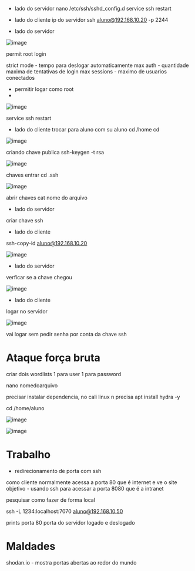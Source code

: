 - lado do servidor
nano /etc/ssh/sshd_config.d
service ssh restart

- lado do cliente
ip do servidor
ssh aluno@192.168.10.20 -p 2244

- lado do servidor

![image](https://github.com/user-attachments/assets/4b51ffd7-8910-4f44-9661-760cda38a01e)

permit root login 

strict mode - tempo para deslogar automaticamente
max auth - quantidade maxima de tentativas de login
max sessions - maximo de usuarios conectados

- permitir logar como root
- 
![image](https://github.com/user-attachments/assets/64047867-34ee-44e6-a0af-2485a976203c)

service ssh restart

- lado do cliente
trocar para aluno com
su aluno
cd /home
cd

![image](https://github.com/user-attachments/assets/3f39b20b-0119-4fdc-9388-a70ee0a50b57)

criando chave publica 
ssh-keygen -t rsa

![image](https://github.com/user-attachments/assets/2e6e0148-e6cb-4c58-8d86-0713fe124890)

chaves
entrar
cd .ssh

![image](https://github.com/user-attachments/assets/eaadb680-ded3-4018-b1ec-1b9789163e0e)

abrir chaves
cat nome do arquivo
  
- lado do servidor

criar chave ssh

- lado do cliente

ssh-copy-id aluno@192.168.10.20

![image](https://github.com/user-attachments/assets/5ead0134-37a1-4aab-abfe-73ff3f6d4301)

- lado do servidor
  
verficar se a chave chegou

![image](https://github.com/user-attachments/assets/d79d65ee-41cd-4ac9-9833-e99f1cc16f2f)


- lado do cliente

logar no servidor

![image](https://github.com/user-attachments/assets/1c34aaf0-858b-47e3-b218-b253698b6426)

vai logar sem pedir senha por conta da chave ssh

# Ataque força bruta

criar dois wordlists 1 para user 1 para password

nano nomedoarquivo

precisar instalar dependencia, no cali linux n precisa
apt install hydra -y

cd /home/aluno

![image](https://github.com/user-attachments/assets/a5772638-8676-4131-a01d-27012275e6ba)

![image](https://github.com/user-attachments/assets/7ab8c3c5-fdca-4fa4-b8d8-de3990ffca9b)

# Trabalho

- redirecionamento de porta com ssh

como cliente normalmente acessa a porta 80 que é internet e ve o site
objetivo - usando ssh para acessar a porta 8080 que é a intranet

pesquisar como fazer de forma local

ssh -L 1234:localhost:7070 aluno@192.168.10.50

prints
porta 80 
porta do servidor logado e deslogado

# Maldades

shodan.io - mostra portas abertas ao redor do mundo
